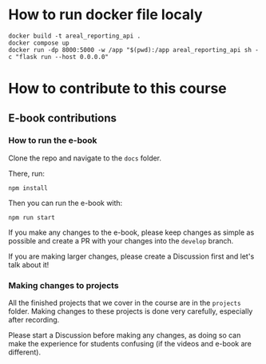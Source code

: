 # How to run docker file localy
```
docker build -t areal_reporting_api .
docker compose up
docker run -dp 8000:5000 -w /app "$(pwd):/app areal_reporting_api sh -c "flask run --host 0.0.0.0" 
```

# How to contribute to this course

## E-book contributions

### How to run the e-book

Clone the repo and navigate to the `docs` folder.

There, run:

```
npm install
```

Then you can run the e-book with:

```
npm run start
```

If you make any changes to the e-book, please keep changes as simple as possible and create a PR with your changes into the `develop` branch.

If you are making larger changes, please create a Discussion first and let's talk about it!

### Making changes to projects

All the finished projects that we cover in the course are in the `projects` folder. Making changes to these projects is done very carefully, especially after recording.

Please start a Discussion before making any changes, as doing so can make the experience for students confusing (if the videos and e-book are different).